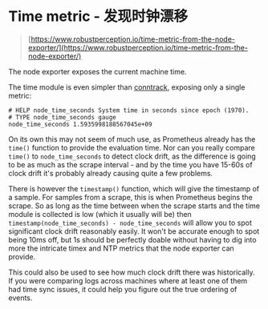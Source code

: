 # Time metric - 发现时钟漂移

> [https://www.robustperception.io/time-metric-from-the-node-exporter/](https://www.robustperception.io/time-metric-from-the-node-exporter/)

The node exporter exposes the current machine time.

The time module is even simpler than [conntrack](https://www.robustperception.io/conntrack-metrics-from-the-node-exporter), exposing only a single metric:
```
# HELP node_time_seconds System time in seconds since epoch (1970).
# TYPE node_time_seconds gauge
node_time_seconds 1.5935998188567045e+09
```

On its own this may not seem of much use, as Prometheus already has the `time()` function to provide the evaluation time. Nor can you really compare `time()` to `node_time_seconds` to detect clock drift, as the difference is going to be as much as the scrape interval - and by the time you have 15-60s of clock drift it's probably already causing quite a few problems.

There is however the `timestamp()` function, which will give the timestamp of a sample. For samples from a scrape, this is when Prometheus begins the scrape. So as long as the time between when the scrape starts and the time module is collected is low (which it usually will be) then `timestamp(node_time_seconds) - node_time_seconds` will allow you to spot significant clock drift reasonably easily. It won't be accurate enough to spot being 10ms off, but 1s should be perfectly doable without having to dig into more the intricate timex and NTP metrics that the node exporter can provide.

This could also be used to see how much clock drift there was historically. If you were comparing logs across machines where at least one of them had time sync issues, it could help you figure out the true ordering of events.
